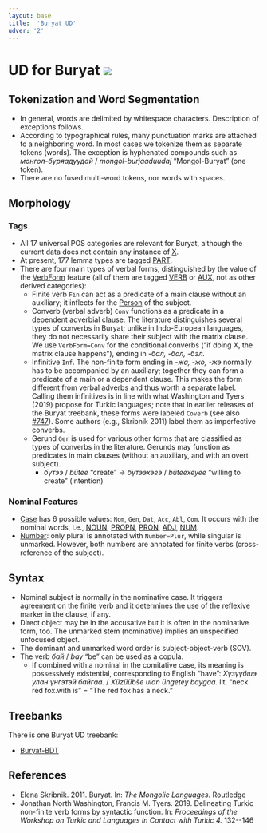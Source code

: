 ```yaml
---
layout: base
title:  'Buryat UD'
udver: '2'
---
```


# UD for Buryat <span class="flagspan"><img class="flag" src="../../flags/svg/RU-BU.svg" /></span>

## Tokenization and Word Segmentation

* In general, words are delimited by whitespace characters. Description of exceptions follows.
* According to typographical rules, many punctuation marks are attached to a neighboring word.
  In most cases we tokenize them as separate tokens (words). The exception is
  hyphenated compounds such as _монгол-буряадуудай_ / _mongol-burjaaduudaj_ “Mongol-Buryat” (one token).
* There are no fused multi-word tokens, nor words with spaces.

## Morphology

### Tags

* All 17 universal POS categories are relevant for Buryat, although the current data does not contain any instance of [X]().
* At present, 177 lemma types are tagged [PART]().
* There are four main types of verbal forms, distinguished by the value of the [VerbForm]() feature
  (all of them are tagged [VERB]() or [AUX](), not as other derived categories):
  * Finite verb `Fin` can act as a predicate of a main clause without an auxiliary; it inflects for the [Person]() of the subject.
  * Converb (verbal adverb) `Conv` functions as a predicate in a dependent adverbial clause.
    The literature distinguishes several types of converbs in Buryat; unlike in Indo-European languages,
    they do not necessarily share their subject with the matrix clause.
    We use `VerbForm=Conv` for the conditional converbs (“if doing X, the matrix clause happens”), ending in _-бал, -бол, -бэл._
  * Infinitive `Inf`. The non-finite form ending in _-жа, -жо, -жэ_ normally has to be accompanied by an auxiliary; together
    they can form a predicate of a main or a dependent clause. This makes the form different from verbal adverbs and thus worth
    a separate label. Calling them infinitives is in line with what Washington and Tyers (2019) propose for Turkic languages;
    note that in earlier releases of the Buryat treebank, these forms were labeled `Coverb`
    (see also [#747](https://github.com/UniversalDependencies/docs/issues/747)).
    Some authors (e.g., Skribnik 2011) label them as imperfective converbs.
  * Gerund `Ger` is used for various other forms that are classified as types of converbs in the literature.
    Gerunds may function as predicates in main clauses (without an auxiliary, and with an overt subject).
    * _бүтээ_ / _bütee_ “create” → _бүтээхэеэ_ / _büteexeyee_ “willing to create” (intention)

### Nominal Features

* [Case]() has 6 possible values: `Nom`, `Gen`, `Dat`, `Acc`, `Abl`, `Com`.
  It occurs with the nominal words, i.e., [NOUN](), [PROPN](), [PRON](), [ADJ](), [NUM]().
* [Number](): only plural is annotated with `Number=Plur`, while singular is unmarked.
  However, both numbers are annotated for finite verbs (cross-reference of the subject).

## Syntax

* Nominal subject is normally in the nominative case. It triggers agreement on the finite verb and
  it determines the use of the reflexive marker in the clause, if any.
* Direct object may be in the accusative but it is often in the nominative form, too.
  The unmarked stem (nominative) implies an unspecified unfocused object.
* The dominant and unmarked word order is subject-object-verb (SOV).
* The verb _бай_ / _bay_ “be” can be used as a copula.
  * If combined with a nominal in the comitative case, its meaning is possessively existential,
    corresponding to English “have”: _Хүзүүбшэ улан үнгэтэй байгаа._ / _Xüzüübše ulan üngetey baygaa._
    lit. “neck red fox.with is” = “The red fox has a neck.”

## Treebanks

There is one Buryat UD treebank:

  * [Buryat-BDT](../treebanks/bxr_bdt/index.html)

## References

* Elena Skribnik. 2011. Buryat. In: _The Mongolic Languages._ Routledge
* Jonathan North Washington, Francis M. Tyers. 2019. Delineating Turkic non-finite verb forms by syntactic function. In: _Proceedings of the Workshop on Turkic and Languages in Contact with Turkic 4._ 132--146
